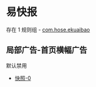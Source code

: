 # 易快报

存在 1 规则组 - [com.hose.ekuaibao](/src/apps/com.hose.ekuaibao.ts)

## 局部广告-首页横幅广告

默认禁用

- [快照-0](https://i.gkd.li/import/12649616)
